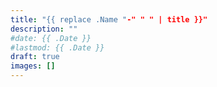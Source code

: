 ```yaml
---
title: "{{ replace .Name "-" " " | title }}"
description: ""
#date: {{ .Date }}
#lastmod: {{ .Date }}
draft: true
images: []
---
```

